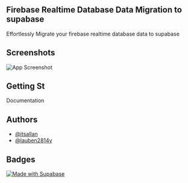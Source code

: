 
## Firebase Realtime Database Data Migration to supabase

Effortlessly Migrate your firebase realtime database data to supabase

## Screenshots

![App Screenshot](https://via.placeholder.com/468x300?text=App+Screenshot+Here)


## Getting St

Documentation


## Authors

- [@itsallan](https://github.com/itsallan)
- [@lauben2814y](https://github.com/lauben2814y)
## Badges
[![Made with Supabase](https://supabase.com/badge-made-with-supabase-dark.svg)](https://supabase.com)
